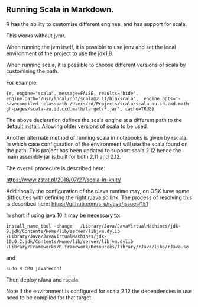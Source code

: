 ## Running Scala in Markdown.

R has the ability to customise different engines, and has support for scala.

This works without jvmr.

When running the jvm itself, it is possible to use jenv and set the local environment of the project to use the jdk1.8.  

When running scala, it is possible to choose different versions of scala by customising the path. 

For example:

```
{r, engine="scala", message=FALSE, results='hide', engine.path='/usr/local/opt/scala@2.11/bin/scala',  engine.opts='-savecompiled -classpath /Users/cd/Projects/scala/scala-au.id.cxd.math-gh-pages/scala-au.id.cxd.math/target/*.jar', cache=TRUE}
```

The above declaration defines the scala engine at a different path to the default install. Allowing older versions of scala to be used.

Another alternate method of running scala in notebooks is given by rscala. In which case configuration of the environment will use the scala found on the path. This project has been updated to support scala 2.12 hence the main assembly jar is built for both 2.11 and 2.12.

The overall procedure is described here:

https://www.zstat.pl/2018/07/27/scala-in-knitr/

Additionally the configuration of the rJava runtime may, on OSX have some difficulties with defining the right rJava.so link. The process of resolving this is described here:
https://github.com/s-u/rJava/issues/151

In short if using java 10 it may be necessary to:

```
install_name_tool -change   /Library/Java/JavaVirtualMachines/jdk-9.jdk/Contents/Home/lib/server/libjvm.dylib   /Library/Java/JavaVirtualMachines/jdk-10.0.2.jdk/Contents/Home/lib/server/libjvm.dylib /Library/Frameworks/R.framework/Resources/library/rJava/libs/rJava.so
```

and

```
sudo R CMD javareconf
```

Then deploy rJava and rscala.

Note if the environment is configured for scala 2.12 the dependencies in use need to be compiled for that target.

